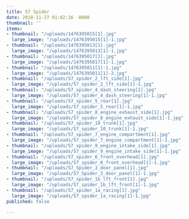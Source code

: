 ```yaml
---
title: 57 Spider
date: 2018-11-27 01:02:16 -0800
thumbnail: ''
items:
- thumbnail: "/uploads/1476395015[1].jpg"
  large_image: "/uploads/1476395015[1]-1.jpg"
- thumbnail: "/uploads/1476395013[1].jpg"
  large_image: "/uploads/1476395013[1]-1.jpg"
- thumbnail: "/uploads/1476395017[1].jpg"
  large_image: "/uploads/1476395017[1]-1.jpg"
- thumbnail: "/uploads/1476395011[1]-1.jpg"
  large_image: "/uploads/1476395011[1]-2.jpg"
- thumbnail: "/uploads/57_spider_2_lft_side[1].jpg"
  large_image: "/uploads/57_spider_2_lft_side[1]-1.jpg"
- thumbnail: "/uploads/57_spider_4_dash_steering[1].jpg"
  large_image: "/uploads/57_spider_4_dash_steering[1]-1.jpg"
- thumbnail: "/uploads/57_spider_5_rear[1].jpg"
  large_image: "/uploads/57_spider_5_rear[1]-1.jpg"
- thumbnail: "/uploads/57_spider_8_engine_exhaust_side[1].jpg"
  large_image: "/uploads/57_spider_8_engine_exhaust_side[1]-1.jpg"
- thumbnail: "/uploads/57_spider_10_trunk[1].jpg"
  large_image: "/uploads/57_spider_10_trunk[1]-1.jpg"
- thumbnail: "/uploads/57_spider_7_engine_compartment[1].jpg"
  large_image: "/uploads/57_spider_7_engine_compartment[1]-1.jpg"
- thumbnail: "/uploads/57_spider_9_engine_intake_side[1].jpg"
  large_image: "/uploads/57_spider_9_engine_intake_side[1]-1.jpg"
- thumbnail: "/uploads/57_spider_6_front_overhead[1].jpg"
  large_image: "/uploads/57_spider_6_front_overhead[1]-1.jpg"
- thumbnail: "/uploads/57_Spider_3_door_panel[1].jpg"
  large_image: "/uploads/57_Spider_3_door_panel[1]-1.jpg"
- thumbnail: "/uploads/57_spider_1b_lft_front[1].jpg"
  large_image: "/uploads/57_spider_1b_lft_front[1]-1.jpg"
- thumbnail: "/uploads/57_spider_1a_racing[1].jpg"
  large_image: "/uploads/57_spider_1a_racing[1]-1.jpg"
published: false

---
```

